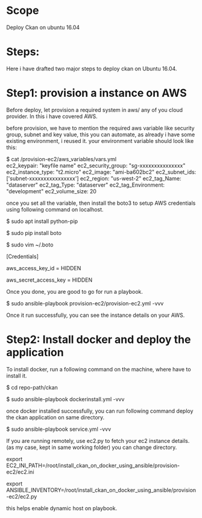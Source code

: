 # Scope
  Deploy Ckan on ubuntu 16.04
   
# Steps:

  Here i have drafted two major steps to deploy ckan on Ubuntu 16.04.
  
# Step1: provision a instance on AWS

   Before deploy, let provision a required system in aws/ any of you cloud provider. In this i have covered AWS. 
   
   before provision, we have to mention the required aws variable like security group, subnet and key value, this you can automate, as already i have some existing environment, i reused it. your environment variable should look like this:
   
$ cat /provision-ec2/aws_variables/vars.yml   
ec2_keypair: "keyfile name"
ec2_security_group: "sg-xxxxxxxxxxxxxxx"
ec2_instance_type: "t2.micro"
ec2_image: "ami-ba602bc2"
ec2_subnet_ids: ['subnet-xxxxxxxxxxxxxxxx']
ec2_region: "us-west-2"
ec2_tag_Name: "dataserver"
ec2_tag_Type: "dataserver"
ec2_tag_Environment: "development"
ec2_volume_size: 20

 once you set all the variable, then install the boto3 to setup AWS credentials using following command on localhost.
 
$ sudo apt install python-pip
 
$ sudo pip install boto
 
$ sudo vim ~/.boto

[Credentials] 

aws_access_key_id = HIDDEN 

aws_secret_access_key = HIDDEN

 Once you done, you are good to go for run a playbook.

$ sudo ansible-playbook provision-ec2/provision-ec2.yml -vvv

 Once it run successfully, you can see the instance details on your AWS. 

# Step2: Install docker and deploy the application

 To install docker, run a following command on the machine, where have to install it. 
 
$ cd repo-path/ckan
  
$ sudo ansible-playbook dockerinstall.yml -vvv
 
 once docker installed successfully, you can run following command deploy the ckan application on same directory. 
 
$ sudo ansible-playbook service.yml -vvv
 
 If you are running remotely, use ec2.py to fetch your ec2 instance details. (as my case, kept in same working folder) you can change directory. 
 
export EC2_INI_PATH=/root/install_ckan_on_docker_using_ansible/provision-ec2/ec2.ini

export ANSIBLE_INVENTORY=/root/install_ckan_on_docker_using_ansible/provision-ec2/ec2.py

 this helps enable dynamic host on playbook.

